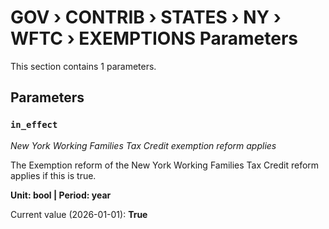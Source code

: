 # GOV › CONTRIB › STATES › NY › WFTC › EXEMPTIONS Parameters

This section contains 1 parameters.

## Parameters

### `in_effect`
*New York Working Families Tax Credit exemption reform applies*

The Exemption reform of the New York Working Families Tax Credit reform applies if this is true.

**Unit: bool | Period: year**

Current value (2026-01-01): **True**

